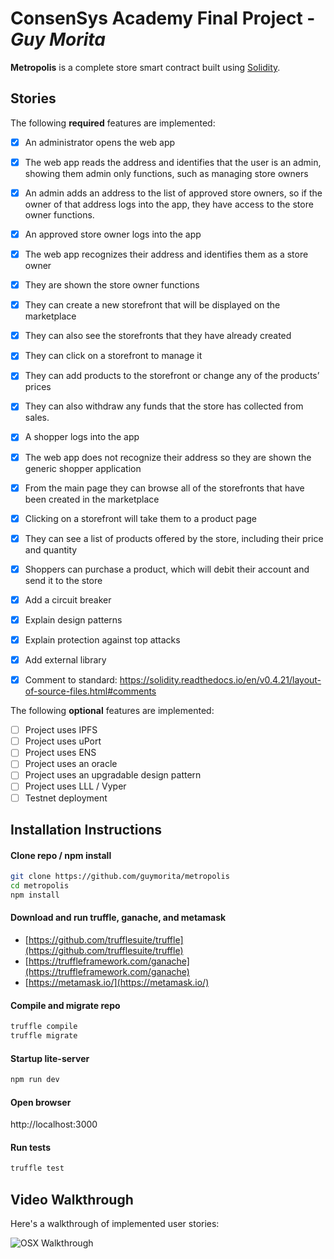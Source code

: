 # ConsenSys Academy Final Project - *Guy Morita*

**Metropolis** is a complete store smart contract built using [Solidity](https://solidity.readthedocs.io/en/v0.4.24/).

## Stories

The following **required** features are implemented:

- [x] An administrator opens the web app
- [x] The web app reads the address and identifies that the user is an admin, showing them admin only functions, such as managing store owners
- [x] An admin adds an address to the list of approved store owners, so if the owner of that address logs into the app, they have access to the store owner functions.

- [x] An approved store owner logs into the app
- [x] The web app recognizes their address and identifies them as a store owner
- [x] They are shown the store owner functions
- [x] They can create a new storefront that will be displayed on the marketplace
- [x] They can also see the storefronts that they have already created
- [x] They can click on a storefront to manage it
- [x] They can add products to the storefront or change any of the products’ prices
- [x] They can also withdraw any funds that the store has collected from sales.

- [x] A shopper logs into the app
- [x] The web app does not recognize their address so they are shown the generic shopper application
- [x] From the main page they can browse all of the storefronts that have been created in the marketplace
- [x] Clicking on a storefront will take them to a product page
- [x] They can see a list of products offered by the store, including their price and quantity
- [x] Shoppers can purchase a product, which will debit their account and send it to the store

- [x] Add a circuit breaker
- [x] Explain design patterns
- [x] Explain protection against top attacks
- [x] Add external library
- [x] Comment to standard: https://solidity.readthedocs.io/en/v0.4.21/layout-of-source-files.html#comments

The following **optional** features are implemented:

- [ ] Project uses IPFS
- [ ] Project uses uPort
- [ ] Project uses ENS
- [ ] Project uses an oracle
- [ ] Project uses an upgradable design pattern
- [ ] Project uses LLL / Vyper
- [ ] Testnet deployment

## Installation Instructions

#### Clone repo / npm install
``` bash
git clone https://github.com/guymorita/metropolis
cd metropolis
npm install
```

#### Download and run truffle, ganache, and metamask
- [https://github.com/trufflesuite/truffle](https://github.com/trufflesuite/truffle)
- [https://truffleframework.com/ganache](https://truffleframework.com/ganache)
- [https://metamask.io/](https://metamask.io/)

#### Compile and migrate repo
``` bash
truffle compile
truffle migrate
```

#### Startup lite-server
``` bash
npm run dev
```

#### Open browser
http://localhost:3000

#### Run tests
``` bash
truffle test
```

## Video Walkthrough

Here's a walkthrough of implemented user stories:

![OSX Walkthrough](zelda.gif)
